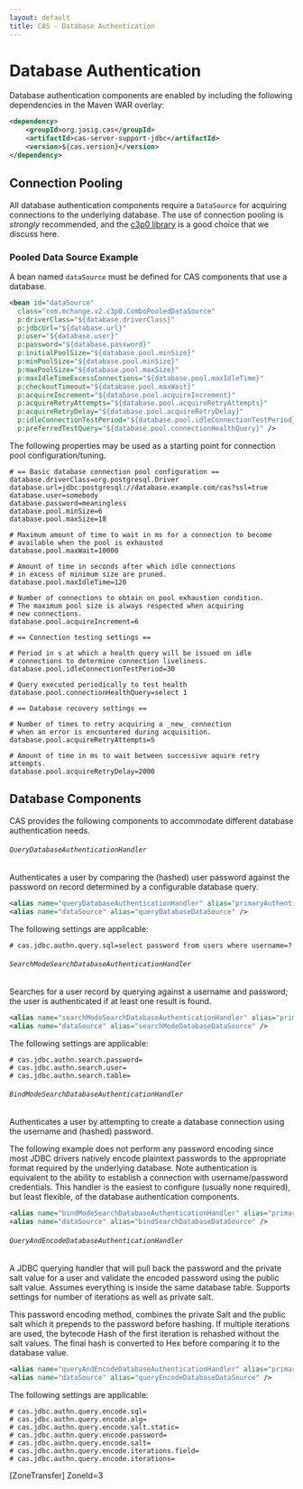 ```yaml
---
layout: default
title: CAS - Database Authentication
---
```


# Database Authentication
Database authentication components are enabled by including the following dependencies in the Maven WAR overlay:

```xml
<dependency>
    <groupId>org.jasig.cas</groupId>
    <artifactId>cas-server-support-jdbc</artifactId>
    <version>${cas.version}</version>
</dependency>
```

## Connection Pooling
All database authentication components require a `DataSource` for acquiring connections to the underlying database.
The use of connection pooling is _strongly_ recommended, and the [c3p0 library](http://www.mchange.com/projects/c3p0/)
is a good choice that we discuss here.

### Pooled Data Source Example
A bean named `dataSource` must be defined for CAS components that use a database.

```xml
<bean id="dataSource"
  class="com.mchange.v2.c3p0.ComboPooledDataSource"
  p:driverClass="${database.driverClass}"
  p:jdbcUrl="${database.url}"
  p:user="${database.user}"
  p:password="${database.password}"
  p:initialPoolSize="${database.pool.minSize}"
  p:minPoolSize="${database.pool.minSize}"
  p:maxPoolSize="${database.pool.maxSize}"
  p:maxIdleTimeExcessConnections="${database.pool.maxIdleTime}"
  p:checkoutTimeout="${database.pool.maxWait}"
  p:acquireIncrement="${database.pool.acquireIncrement}"
  p:acquireRetryAttempts="${database.pool.acquireRetryAttempts}"
  p:acquireRetryDelay="${database.pool.acquireRetryDelay}"
  p:idleConnectionTestPeriod="${database.pool.idleConnectionTestPeriod}"
  p:preferredTestQuery="${database.pool.connectionHealthQuery}" />
```

The following properties may be used as a starting point for connection pool configuration/tuning.

```properties
# == Basic database connection pool configuration ==
database.driverClass=org.postgresql.Driver
database.url=jdbc:postgresql://database.example.com/cas?ssl=true
database.user=somebody
database.password=meaningless
database.pool.minSize=6
database.pool.maxSize=18

# Maximum amount of time to wait in ms for a connection to become
# available when the pool is exhausted
database.pool.maxWait=10000

# Amount of time in seconds after which idle connections
# in excess of minimum size are pruned.
database.pool.maxIdleTime=120

# Number of connections to obtain on pool exhaustion condition.
# The maximum pool size is always respected when acquiring
# new connections.
database.pool.acquireIncrement=6

# == Connection testing settings ==

# Period in s at which a health query will be issued on idle
# connections to determine connection liveliness.
database.pool.idleConnectionTestPeriod=30

# Query executed periodically to test health
database.pool.connectionHealthQuery=select 1

# == Database recovery settings ==

# Number of times to retry acquiring a _new_ connection
# when an error is encountered during acquisition.
database.pool.acquireRetryAttempts=5

# Amount of time in ms to wait between successive aquire retry attempts.
database.pool.acquireRetryDelay=2000
```


## Database Components
CAS provides the following components to accommodate different database authentication needs.

###### `QueryDatabaseAuthenticationHandler`
Authenticates a user by comparing the (hashed) user password against the password on record determined by a
configurable database query.

```xml
<alias name="queryDatabaseAuthenticationHandler" alias="primaryAuthenticationHandler" />
<alias name="dataSource" alias="queryDatabaseDataSource" />
```

The following settings are applicable:

```properties
# cas.jdbc.authn.query.sql=select password from users where username=?
```

###### `SearchModeSearchDatabaseAuthenticationHandler`
Searches for a user record by querying against a username and password; the user is authenticated if at
least one result is found.

```xml
<alias name="searchModeSearchDatabaseAuthenticationHandler" alias="primaryAuthenticationHandler" />
<alias name="dataSource" alias="searchModeDatabaseDataSource" />
```

The following settings are applicable:

```properties
# cas.jdbc.authn.search.password=
# cas.jdbc.authn.search.user=
# cas.jdbc.authn.search.table=
```


###### `BindModeSearchDatabaseAuthenticationHandler`
Authenticates a user by attempting to create a database connection using the username and (hashed) password.

The following example does not perform any password encoding since most JDBC drivers natively encode plaintext
passwords to the appropriate format required by the underlying database. Note authentication is equivalent to the
ability to establish a connection with username/password credentials. This handler is the easiest to configure
(usually none required), but least flexible, of the database authentication components.

```xml
<alias name="bindModeSearchDatabaseAuthenticationHandler" alias="primaryAuthenticationHandler" />
<alias name="dataSource" alias="bindSearchDatabaseDataSource" />
```

###### `QueryAndEncodeDatabaseAuthenticationHandler`
A JDBC querying handler that will pull back the password and
the private salt value for a user and validate the encoded
password using the public salt value. Assumes everything
is inside the same database table. Supports settings for
number of iterations as well as private salt.

This password encoding method, combines the private Salt and the public salt which it
prepends to the password before hashing.
If multiple iterations are used, the bytecode Hash of the first iteration is
rehashed without the salt values.
The final hash is converted to Hex before comparing it to the database value.

```xml
<alias name="queryAndEncodeDatabaseAuthenticationHandler" alias="primaryAuthenticationHandler" />
<alias name="dataSource" alias="queryEncodeDatabaseDataSource" />
```

The following settings are applicable:

```properties
# cas.jdbc.authn.query.encode.sql=
# cas.jdbc.authn.query.encode.alg=
# cas.jdbc.authn.query.encode.salt.static=
# cas.jdbc.authn.query.encode.password=
# cas.jdbc.authn.query.encode.salt=
# cas.jdbc.authn.query.encode.iterations.field=
# cas.jdbc.authn.query.encode.iterations=
```
[ZoneTransfer]
ZoneId=3

